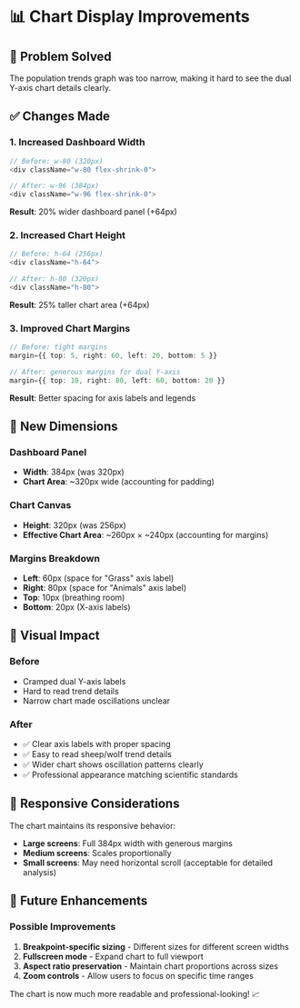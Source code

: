 # 📊 Chart Display Improvements

## 🎯 Problem Solved
The population trends graph was too narrow, making it hard to see the dual Y-axis chart details clearly.

## ✅ Changes Made

### **1. Increased Dashboard Width**
```typescript
// Before: w-80 (320px)
<div className="w-80 flex-shrink-0">

// After: w-96 (384px) 
<div className="w-96 flex-shrink-0">
```
**Result**: 20% wider dashboard panel (+64px)

### **2. Increased Chart Height**
```typescript
// Before: h-64 (256px)
<div className="h-64">

// After: h-80 (320px)
<div className="h-80">
```
**Result**: 25% taller chart area (+64px)

### **3. Improved Chart Margins**
```typescript
// Before: tight margins
margin={{ top: 5, right: 60, left: 20, bottom: 5 }}

// After: generous margins for dual Y-axis
margin={{ top: 10, right: 80, left: 60, bottom: 20 }}
```
**Result**: Better spacing for axis labels and legends

## 📐 New Dimensions

### **Dashboard Panel**
- **Width**: 384px (was 320px)
- **Chart Area**: ~320px wide (accounting for padding)

### **Chart Canvas**
- **Height**: 320px (was 256px)
- **Effective Chart Area**: ~260px × ~240px (accounting for margins)

### **Margins Breakdown**
- **Left**: 60px (space for "Grass" axis label)
- **Right**: 80px (space for "Animals" axis label)
- **Top**: 10px (breathing room)
- **Bottom**: 20px (X-axis labels)

## 🎨 Visual Impact

### **Before**
- Cramped dual Y-axis labels
- Hard to read trend details
- Narrow chart made oscillations unclear

### **After**
- ✅ Clear axis labels with proper spacing
- ✅ Easy to read sheep/wolf trend details
- ✅ Wider chart shows oscillation patterns clearly
- ✅ Professional appearance matching scientific standards

## 📱 Responsive Considerations

The chart maintains its responsive behavior:
- **Large screens**: Full 384px width with generous margins
- **Medium screens**: Scales proportionally
- **Small screens**: May need horizontal scroll (acceptable for detailed analysis)

## 🔄 Future Enhancements

### **Possible Improvements**
1. **Breakpoint-specific sizing** - Different sizes for different screen widths
2. **Fullscreen mode** - Expand chart to full viewport
3. **Aspect ratio preservation** - Maintain chart proportions across sizes
4. **Zoom controls** - Allow users to focus on specific time ranges

The chart is now much more readable and professional-looking! 📈

